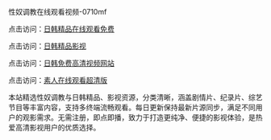 性奴调教在线观看视频-0710mf

点击访问：<a href="https://heiliaoxqkkct.pages.dev">日韩精品在线观看免费</a>

点击访问：<a href="https://heiliaoxwd5i8.pages.dev">日韩精品影视</a>

点击访问：<a href="https://heiliaowt0d7p.pages.dev">日韩免费高清视频网站</a>

点击访问：<a href="https://heiliaoga6s9v.pages.dev">素人在线观看超清版</a>

本站精选性奴调教与日韩精品、影视资源，分类清晰，涵盖剧情片、纪录片、综艺节目等丰富内容，支持多终端流畅观看。每日更新保持最新片源同步，满足不同用户的观影需求。无需注册，即点即播，致力于打造更纯净、便捷的影视体验，是热爱高清影视用户的优质选择。

<span style="display:none;">[Canonical link](https://github.com/rf20250710/rf10-)</span>
